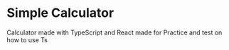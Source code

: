 # Simple Calculator

Calculator made with TypeScript and React
made for Practice and test on how to use Ts
